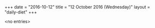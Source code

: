 +++
date = "2016-10-12"
title = "12 October 2016 (Wednesday)"
layout = "daily-diet"
+++


\<no entries\>
